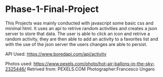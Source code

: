 # Phase-1-Final-Project

This Projects was mainly conducted with javascript some basic css and minimal html. It uses an api to retrive random activities and creates a json server to store that data. The user is able to click an icon and retrive a random activity, they are then able to add an activity to a favorites list and with the use of the json server the users changes are able to persist.

API Used: https://www.boredapi.com/api/activity

Photos used: https://www.pexels.com/photo/hot-air-ballons-in-the-sky-2325446/
Retrived from: PEXELS.COM
Photographer:Francesco Ungaro
